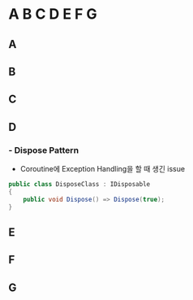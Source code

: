 # A B C D E F G

## A

## B

## C

## D

###  - Dispose Pattern

* Coroutine에 Exception Handling을 할 때 생긴 issue

```csharp
public class DisposeClass : IDisposable
{
    public void Dispose() => Dispose(true);
}

```



## E

## F

## G



